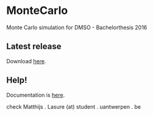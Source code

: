 # MonteCarlo
Monte Carlo simulation for DMSO - Bachelorthesis 2016

## Latest release
Download [here](https://github.com/MatthijsLasure/MonteCarlo/releases/latest).

## Help!
Documentation is [here](https://github.com/MatthijsLasure/documentation).

check Matthijs . Lasure (at) student . uantwerpen . be
